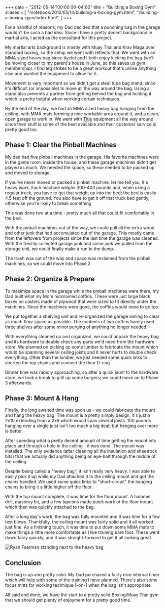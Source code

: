 +++
date = "2012-05-14T00:00:00-04:00"
title = "Building a Boxing Gym"
aliases = [
  "/notebook/2012/05/14/building-a-boxing-gym.html",
  "/building-a-boxing-gym/index.html",
]
+++

For a handful of reasons, my Dad decided that a punching bag in the garage wouldn't be such a bad idea. Since I have a pretty decent background in martial arts, I acted as the consultant for this project.

My martial arts background is mostly with Muay Thai and Krav Maga over standard boxing, so the setup we went with reflects that. We went with an MMA sized heavy bag since Ayelet and I both enjoy kicking the bag (we'll be moving closer to my parent's house in June, so this saves us gym membership). I find leg strikes to be a great workout that's unlike anything else and wanted the equipment to allow for it.

Movement is very important so we didn't get a steel tube bag stand, since it's difficult (or impossible) to move all the way around the bag. Using a stand also prevents a partner from getting behind the bag and holding it which is pretty helpful when working certain techniques.

By the end of the day, we had an MMA sized heavy bag hanging from the ceiling, with MMA mats forming a nice workable area around it, and a clean, open garage to work in. We went with [Title](http://www.titleboxing.com/) equipment all the way around since their stuff is some of the best available and their customer service is pretty good too.

## Phase 1: Clear the Pinball Machines
My dad had five pinball machines in the garage. His favorite machines were in the game room, inside the house, and these garage machines didn't get played as much. We needed the space, so these needed to be packed up and moved to storage.

If you've never moved or packed a pinball machine, let me tell you, it's heavy work. Each machine weighs 300-400 pounds and, when using a regular truck, you have to get that weight up into the bed; the bed is easily 4.5 feet off the ground. You also have to get it off that truck bed gently, otherwise you're likely to break something.

This was done two at a time - pretty much all that could fit comfortably in the bed.

With the pinball machines out of the way, we could pull all the extra wood and other junk that had accumulated out of the garage. This mostly came from the leftovers from projects since the last time the garage was cleaned. With the freshly collected garage junk and some junk we pulled from the storage unit, we could finally make a run to the dump.

The trash was out of the way and space was reclaimed from the pinball machines, so we could move into Phase 2.

## Phase 2: Organize & Prepare
To maximize space in the garage while the pinball machines were there, my Dad built what my Mom nicknamed coffins. These were just large black boxes on casters made of plywood that were sized to fit directly under the machines. Since the machines were gone, the coffins would need to go too.

We put together a shelving unit and re-organized the garage aiming to clear as much floor space as possible. The contents of two coffins barely used three shelves after some minor purging of anything no longer needed.

With everything cleaned up and organized, we could unpack the heavy bag and its hardware to double check any parts we'd need from the hardware store. We planned on picking up some lumber to fabricate the mount which would be spanning several ceiling joists and it never hurts to double check everything. Other than the lumber, we just needed some quick links to shorten the top chains and connect the floor D-ring.

Dinner time was rapidly approaching, so after a quick jaunt to the hardware store, we took a break to grill up some burgers; we could move on to Phase 3 afterwards.

## Phase 3: Mount & Hang
Finally, the long awaited time was upon us - we could fabricate the mount and hang the heavy bag. The mount is a pretty simply design, it's just a 2x10 extending from a 2x6 which would span several joists. 100 pounds hanging over a single joist isn't too much a big deal; but hanging over more is better.

After spending what a pretty decent amount of time getting the mount into place and through a hole in the ceiling - it was done. The mount was installed. The only evidence (after cleaning all the insulation and sheetrock bits) that we actually did anything being an eye-bolt through the middle of the ceiling.

Despite being called a "heavy bag", it isn't really very heavy. I was able to easily pick it up while my Dad attached it to the ceiling mount and got the chains handled. We used some quick links to "short-circuit" the hanging chains to bring it a little higher off the floor.

With the top mount complete, it was time for the floor mount. A hammer drill, masonry bit, and a few tapcons made quick work of the floor mount which then was quickly attached to the bag.

After a long day's work, the bag was fully mounted and it was time for a few test blows. Thankfully, the ceiling mount was fairly solid and it all worked just fine. As a finishing touch, it was time to put down some MMA mats to make things a little more comfortable as I like training bare foot. These went down fairly quickly, and it was straight-forward to get it all looking great.

![Ryan Faerman standing next to the heavy bag](//www.ryanfaerman.com/assets/img/heavy_bag_ryan.jpg)

## Conclusion
The bag is up and pretty solid. My Dad purchased a fairly nice interval timer which will help with some of the training I have planned. There's also some focus mitts for working technique 1-on-1 when the bag isn't appropriate

All said and done, we have the start to a pretty solid Boxing/Muay Thai gym that we should get plenty of enjoyment for a pretty good time.







